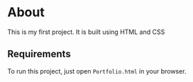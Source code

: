 # About
This is my first project. It is built using HTML and CSS

## Requirements
To run this project, just open ```Portfolio.html``` in your browser.